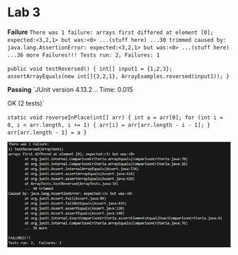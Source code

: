 # Lab 3
**Failure**
`There was 1 failure:
arrays first differed at element [0]; expected:<3,2,1> but was:<0>
...(stuff here)
...30 trimmed
caused by: java.lang.AssertionError: expected:<3,2,1> but was:<0>
...(stuff here)
...36 more
Failures!!!
Tests run: 2, Failures: 1`

`public void testReversed() {
    int[] input1 = {1,2,3};
    assertArrayEquals(new int[]{3,2,1}, ArrayExamples.reversed(input1));
  }`

**Passing**
`JUnit version 4.13.2
..
Time: 0.015

OK (2 tests)`

`static void reverseInPlace(int[] arr) {
    int a = arr[0];
    for (int i = 0, i < arr.length, i += 1) {
        arr[i] = arr[arr.length - i - 1];
        }
    arr[arr.length - 1] = a
    }`

![Image](Lab_3_Code.png)
